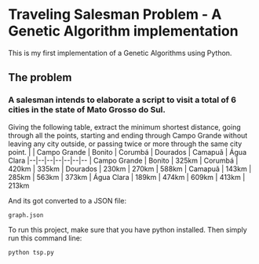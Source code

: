 # Traveling Salesman Problem - A Genetic Algorithm implementation
This is my first implementation of a Genetic Algorithms using Python.
## The problem

### A salesman intends to elaborate a script to visit a total of 6 cities in the state of Mato Grosso do Sul.
  
Giving the following table, extract the minimum shortest distance, going through all the points, starting and ending through Campo Grande without leaving any city outside, or passing twice or more through the same city point.
|  | Campo Grande | Bonito | Corumbá | Dourados | Camapuã | Água Clara
|--|--|--|--|--|--|--
| Campo Grande
| Bonito | 325km
| Corumbá | 420km | 335km
| Dourados | 230km | 270km | 588km
| Camapuã | 143km | 285km | 563km | 373km
| Água Clara | 189km | 474km | 609km | 413km | 213km

And its got converted to a JSON file:

    graph.json

To run this project, make sure that you have python installed. Then simply run this command line:

    python tsp.py
